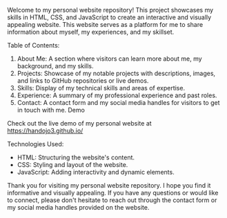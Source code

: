 Welcome to my personal website repository! This project showcases my skills in HTML, CSS, and JavaScript to create an interactive and visually appealing website. This website serves as a platform for me to share information about myself, my experiences, and my skillset.

Table of Contents: 

1. About Me: A section where visitors can learn more about me, my background, and my skills.
2. Projects: Showcase of my notable projects with descriptions, images, and links to GitHub repositories or live demos.
3. Skills: Display of my technical skills and areas of expertise.
4. Experience: A summary of my professional experience and past roles.
5. Contact: A contact form and my social media handles for visitors to get in touch with me.
Demo

Check out the live demo of my personal website at https://handojo3.github.io/

Technologies Used:
- HTML: Structuring the website's content.
- CSS: Styling and layout of the website.
- JavaScript: Adding interactivity and dynamic elements.

Thank you for visiting my personal website repository. I hope you find it informative and visually appealing. If you have any questions or would like to connect, please don't hesitate to reach out through the contact form or my social media handles provided on the website.
